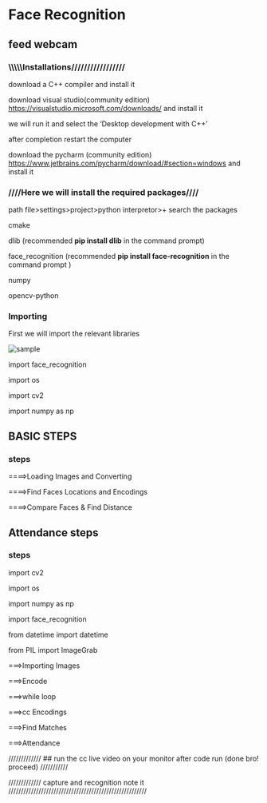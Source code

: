 # Face Recognition
## feed webcam
### \\\\\\\\\\**Installations**/////////////////

download a C++ compiler and install it

download visual studio(community edition) https://visualstudio.microsoft.com/downloads/ and install it 

we will run it and select the ‘Desktop development with C++’

after completion restart the computer

download the pycharm (community edition) https://www.jetbrains.com/pycharm/download/#section=windows and install it

### ////Here we will install the required packages////

path file>settings>project>python interpretor>+ search the packages

cmake

dlib (recommended **pip install dlib** in the command prompt)

face_recognition (recommended **pip install face-recognition** in the command prompt )

numpy

opencv-python

### **Importing**

First we will import the relevant libraries

![sample](https://user-images.githubusercontent.com/59176699/244606524-db96b662-830d-41ce-87a0-024c4bbccd9f.png)

import face_recognition

import os

import cv2

import numpy as np

## BASIC STEPS
### steps

====>Loading Images and Converting

====>Find Faces Locations and Encodings

====>Compare Faces & Find Distance

## Attendance steps
### steps
import cv2

import os

import numpy as np

import face_recognition

from datetime import datetime

from PIL import ImageGrab

===>Importing Images

===>Encode

===>while loop

===>cc Encodings

===>Find Matches

===>Attendance

///////////// ## run the cc live video on your monitor after code run (done bro! proceed) ///////////

///////////// capture and recognition note it ///////////////////////////////////////////////////////
